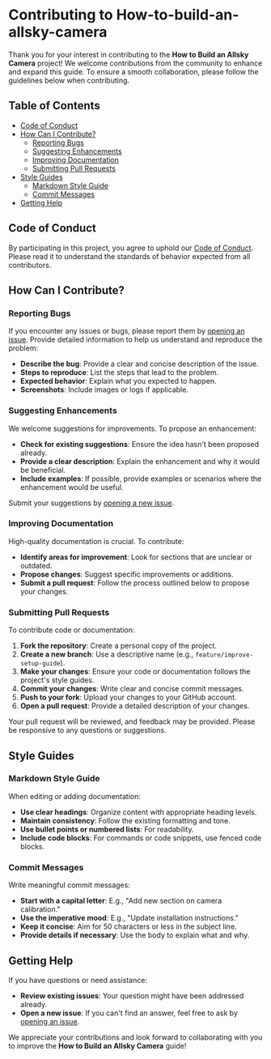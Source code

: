 # Contributing to How-to-build-an-allsky-camera

Thank you for your interest in contributing to the **How to Build an Allsky Camera** project! We welcome contributions from the community to enhance and expand this guide. To ensure a smooth collaboration, please follow the guidelines below when contributing.

## Table of Contents
- [Code of Conduct](#code-of-conduct)
- [How Can I Contribute?](#how-can-i-contribute)
  - [Reporting Bugs](#reporting-bugs)
  - [Suggesting Enhancements](#suggesting-enhancements)
  - [Improving Documentation](#improving-documentation)
  - [Submitting Pull Requests](#submitting-pull-requests)
- [Style Guides](#style-guides)
  - [Markdown Style Guide](#markdown-style-guide)
  - [Commit Messages](#commit-messages)
- [Getting Help](#getting-help)

## Code of Conduct
By participating in this project, you agree to uphold our [Code of Conduct](CODE_OF_CONDUCT.md). Please read it to understand the standards of behavior expected from all contributors.

## How Can I Contribute?

### Reporting Bugs
If you encounter any issues or bugs, please report them by [opening an issue](https://github.com/TitanAstro/How-to-build-an-allsky-camera/issues). Provide detailed information to help us understand and reproduce the problem:

- **Describe the bug**: Provide a clear and concise description of the issue.
- **Steps to reproduce**: List the steps that lead to the problem.
- **Expected behavior**: Explain what you expected to happen.
- **Screenshots**: Include images or logs if applicable.

### Suggesting Enhancements
We welcome suggestions for improvements. To propose an enhancement:

- **Check for existing suggestions**: Ensure the idea hasn't been proposed already.
- **Provide a clear description**: Explain the enhancement and why it would be beneficial.
- **Include examples**: If possible, provide examples or scenarios where the enhancement would be useful.

Submit your suggestions by [opening a new issue](https://github.com/TitanAstro/How-to-build-an-allsky-camera/issues).

### Improving Documentation
High-quality documentation is crucial. To contribute:

- **Identify areas for improvement**: Look for sections that are unclear or outdated.
- **Propose changes**: Suggest specific improvements or additions.
- **Submit a pull request**: Follow the process outlined below to propose your changes.

### Submitting Pull Requests
To contribute code or documentation:

1. **Fork the repository**: Create a personal copy of the project.
2. **Create a new branch**: Use a descriptive name (e.g., `feature/improve-setup-guide`).
3. **Make your changes**: Ensure your code or documentation follows the project's style guides.
4. **Commit your changes**: Write clear and concise commit messages.
5. **Push to your fork**: Upload your changes to your GitHub account.
6. **Open a pull request**: Provide a detailed description of your changes.

Your pull request will be reviewed, and feedback may be provided. Please be responsive to any questions or suggestions.

## Style Guides

### Markdown Style Guide
When editing or adding documentation:

- **Use clear headings**: Organize content with appropriate heading levels.
- **Maintain consistency**: Follow the existing formatting and tone.
- **Use bullet points or numbered lists**: For readability.
- **Include code blocks**: For commands or code snippets, use fenced code blocks.

### Commit Messages
Write meaningful commit messages:

- **Start with a capital letter**: E.g., "Add new section on camera calibration."
- **Use the imperative mood**: E.g., "Update installation instructions."
- **Keep it concise**: Aim for 50 characters or less in the subject line.
- **Provide details if necessary**: Use the body to explain what and why.

## Getting Help
If you have questions or need assistance:

- **Review existing issues**: Your question might have been addressed already.
- **Open a new issue**: If you can't find an answer, feel free to ask by [opening an issue](https://github.com/TitanAstro/How-to-build-an-allsky-camera/issues).

We appreciate your contributions and look forward to collaborating with you to improve the **How to Build an Allsky Camera** guide!
